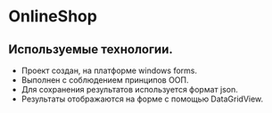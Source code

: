 # OnlineShop

## Используемые технологии.

- Проект создан, на платформе windows forms. 
- Выполнен с соблюдением принципов ООП. 
- Для сохранения результатов используется формат json.
- Результаты отображаются на форме с помощью DataGridView.
